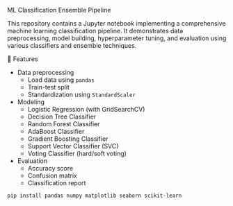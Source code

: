  ML Classification Ensemble Pipeline

This repository contains a Jupyter notebook implementing a comprehensive machine learning classification pipeline. It demonstrates data preprocessing, model building, hyperparameter tuning, and evaluation using various classifiers and ensemble techniques.

 📌 Features

- Data preprocessing
  - Load data using `pandas`
  - Train-test split
  - Standardization using `StandardScaler`
- Modeling
  - Logistic Regression (with GridSearchCV)
  - Decision Tree Classifier
  - Random Forest Classifier
  - AdaBoost Classifier
  - Gradient Boosting Classifier
  - Support Vector Classifier (SVC)
  - Voting Classifier (hard/soft voting)
- Evaluation
  - Accuracy score
  - Confusion matrix
  - Classification report

```bash
pip install pandas numpy matplotlib seaborn scikit-learn
